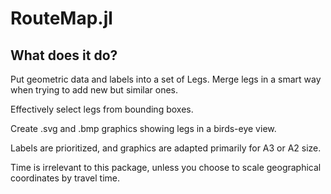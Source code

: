 # RouteMap.jl

## What does it do?

Put geometric data and labels into a set of Legs. Merge legs in a smart way when trying to add new but similar ones.

Effectively select legs from bounding boxes.

Create .svg and .bmp graphics showing legs in a birds-eye view. 

Labels are prioritized, and graphics are adapted primarily for A3 or A2 size.

Time is irrelevant to this package, unless you choose to scale geographical coordinates by travel time.